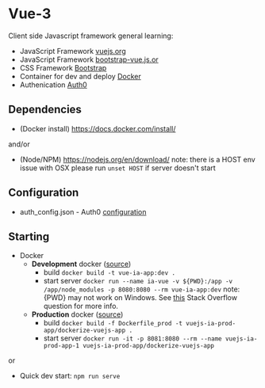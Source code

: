 # Vue-3
Client side Javascript framework general learning:

* JavaScript Framework [vuejs.org](https://vuejs.org)
* JavaScript Framework [bootstrap-vue.js.or](https://bootstrap-vue.js.org/docs)
* CSS Framework [Bootstrap](https://getbootstrap.com/)
* Container for dev and deploy [Docker](https://www.docker.com)
* Authenication [Auth0](https://auth0.com)

## Dependencies
* (Docker install) https://docs.docker.com/install/

and/or 

* (Node/NPM) https://nodejs.org/en/download/
note: there is a HOST env issue with OSX please run `unset HOST` if server doesn't start

## Configuration
* auth_config.json - Auth0 [configuration](https://auth0.com/docs/quickstart/spa/vuejs/01-login)

## Starting
* Docker
	* **Development** docker ([source](https://mherman.org/blog/dockerizing-a-vue-app/))
		* build `docker build -t vue-ia-app:dev .`
		* start server `docker run --name ia-vue -v ${PWD}:/app -v /app/node_modules -p 8080:8080 --rm vue-ia-app:dev` note: {PWD} may not work on Windows. See [this](https://stackoverflow.com/questions/41485217/mount-current-directory-as-a-volume-in-docker-on-windows-10) Stack Overflow question for more info.  
	* **Production** docker ([source](https://vuejs.org/v2/cookbook/dockerize-vuejs-app.html)) 
		* build `docker build -f Dockerfile_prod -t vuejs-ia-prod-app/dockerize-vuejs-app .`
		* start server `docker run -it -p 8081:8080 --rm --name vuejs-ia-prod-app-1 vuejs-ia-prod-app/dockerize-vuejs-app` 

or

* Quick dev start: `npm run serve`
